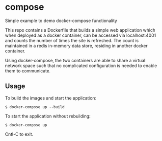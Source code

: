 # compose
Simple example to demo docker-compose functionality

This repo contains a Dockerfile that builds a simple web application which when deployed as a docker container, can be accessed via localhost:4001
and counts the number of times the site is refreshed.  The count is maintained in a redis in-memory data store, residing in another docker
container.

Using docker-compose, the two containers are able to share a virtual network space such that no complicated configuration is needed to
enable them to communicate.

## Usage
To build the images and start the application:

`$ docker-compose up --build`

To start the application without rebuilding:

`$ docker-compose up`

Cntl-C to exit.
